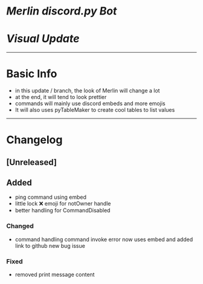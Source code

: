 # ***Merlin discord.py Bot***
# ***Visual Update***
---
# Basic Info
- in this update / branch, the look of Merlin will change a lot
- at the end, it will tend to look prettier
- commands will mainly use discord embeds and more emojis
- It will also uses pyTableMaker to create cool tables to list values

---

# Changelog
## [Unreleased]
## Added
- ping command using embed
- little lock :x: emoji for notOwner handle
- better handling for CommandDisabled
### Changed
- command handling command invoke error now uses embed and added link to github new bug issue
### Fixed
- removed print message content